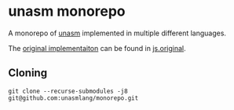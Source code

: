 # unasm monorepo
A monorepo of [unasm](https://esolangs.org/wiki/Unasm) implemented in multiple different languages.

The [original implementaiton](https://github.com/tntgav/unasm) can be found in [js.original](js.original/).

## Cloning
```
git clone --recurse-submodules -j8 git@github.com:unasmlang/monorepo.git
```
